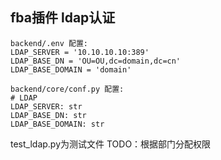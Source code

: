 ## fba插件 ldap认证


```使用方法
backend/.env 配置:
LDAP_SERVER = '10.10.10.10:389'
LDAP_BASE_DN = 'OU=OU,dc=domain,dc=cn'
LDAP_BASE_DOMAIN = 'domain' 

backend/core/conf.py 配置:
# LDAP
LDAP_SERVER: str
LDAP_BASE_DN: str
LDAP_BASE_DOMAIN: str

```
test_ldap.py为测试文件
TODO：根据部门分配权限

